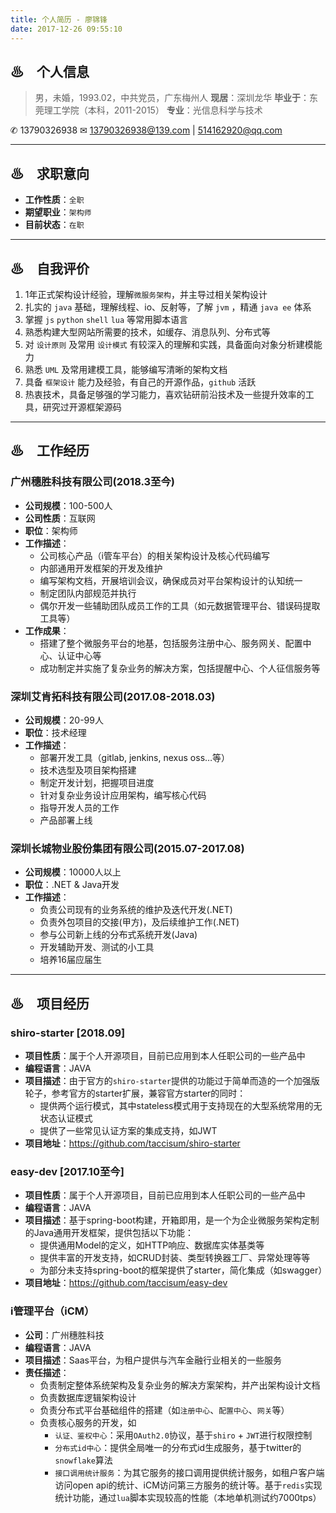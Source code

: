 ```yaml
---
title: 个人简历 - 廖锦锋
date: 2017-12-26 09:55:10
---
```


## ♨　个人信息

> 男，未婚，1993.02，中共党员，广东梅州人
> **现居**：深圳龙华
> **毕业于**：东莞理工学院（本科，2011-2015）
> **专业**：光信息科学与技术

 ✆ 13790326938
 ✉ 13790326938@139.com | 514162920@qq.com

---

## ♨　求职意向

- **工作性质**：`全职`
- **期望职业**：`架构师`
- **目前状态**：`在职`

---

## ♨　自我评价

1. 1年正式架构设计经验，理解`微服务架构`，并主导过相关架构设计
2. 扎实的 `java` 基础，理解线程、io、反射等，了解 `jvm` ，精通 `java ee` 体系
3. 掌握 `js` `python` `shell` `lua` 等常用脚本语言
4. 熟悉构建大型网站所需要的技术，如缓存、消息队列、分布式等
5. 对 `设计原则` 及常用 `设计模式` 有较深入的理解和实践，具备面向对象分析建模能力
6. 熟悉 `UML` 及常用建模工具，能够编写清晰的架构文档
7. 具备 `框架设计` 能力及经验，有自己的开源作品，`github` 活跃
8. 热衷技术，具备足够强的学习能力，喜欢钻研前沿技术及一些提升效率的工具，研究过开源框架源码 

---

## ♨　工作经历

### 广州穗胜科技有限公司(2018.3至今)
- **公司规模**：100-500人
- **公司性质**：互联网
- **职位**：架构师
- **工作描述**：
    + 公司核心产品（i管车平台）的相关架构设计及核心代码编写
    + 内部通用开发框架的开发及维护
    + 编写架构文档，开展培训会议，确保成员对平台架构设计的认知统一
    + 制定团队内部规范并执行
    + 偶尔开发一些辅助团队成员工作的工具（如元数据管理平台、错误码提取工具等）
- **工作成果**：
    + 搭建了整个微服务平台的地基，包括服务注册中心、服务网关、配置中心、认证中心等
    + 成功制定并实施了复杂业务的解决方案，包括提醒中心、个人征信服务等

### 深圳艾肯拓科技有限公司(2017.08-2018.03)
- **公司规模**：20-99人
- **职位**：技术经理
- **工作描述**：
    + 部署开发工具（gitlab, jenkins, nexus oss…等）
    + 技术选型及项目架构搭建
    + 制定开发计划，把握项目进度
    + 针对复杂业务设计应用架构，编写核心代码
    + 指导开发人员的工作
    + 产品部署上线

### 深圳长城物业股份集团有限公司(2015.07-2017.08)
- **公司规模**：10000人以上
- **职位**：.NET & Java开发
- **工作描述**：
    + 负责公司现有的业务系统的维护及迭代开发(.NET)
    + 负责外包项目的交接(甲方)，及后续维护工作(.NET)
    + 参与公司新上线的分布式系统开发(Java)
    + 开发辅助开发、测试的小工具
    + 培养16届应届生

---

## ♨　项目经历
### shiro-starter [2018.09]
- **项目性质**：属于个人开源项目，目前已应用到本人任职公司的一些产品中
- **编程语言**：JAVA
- **项目描述**：由于官方的`shiro-starter`提供的功能过于简单而造的一个加强版轮子，参考官方的starter扩展，兼容官方starter的同时：
    - 提供两个运行模式，其中stateless模式用于支持现在的大型系统常用的无状态认证模式
    - 提供了一些常见认证方案的集成支持，如JWT
- **项目地址**：https://github.com/taccisum/shiro-starter


### easy-dev [2017.10至今]
- **项目性质**：属于个人开源项目，目前已应用到本人任职公司的一些产品中
- **编程语言**：JAVA
- **项目描述**：基于spring-boot构建，开箱即用，是一个为企业微服务架构定制的Java通用开发框架，提供包括以下功能：
    - 提供通用Model的定义，如HTTP响应、数据库实体基类等
    - 提供丰富的开发支持，如CRUD封装、类型转换器工厂、异常处理等等
    - 为部分未支持spring-boot的框架提供了starter，简化集成（如swagger）
- **项目地址**：https://github.com/taccisum/easy-dev

### i管理平台（iCM）
- **公司**：广州穗胜科技
- **编程语言**：JAVA
- **项目描述**：Saas平台，为租户提供与汽车金融行业相关的一些服务
- **责任描述**：
    - 负责制定整体系统架构及复杂业务的解决方案架构，并产出架构设计文档
    - 负责数据库逻辑架构设计
    - 负责分布式平台基础组件的搭建（如`注册中心`、`配置中心`、`网关`等）
    - 负责核心服务的开发，如
        - `认证、鉴权中心`：采用`OAuth2.0`协议，基于`shiro` + `JWT`进行权限控制
        - `分布式id中心`：提供全局唯一的分布式id生成服务，基于twitter的`snowflake`算法
        - `接口调用统计服务`：为其它服务的接口调用提供统计服务，如租户客户端访问open api的统计、iCM访问第三方服务的统计等。基于`redis`实现统计功能，通过`lua`脚本实现较高的性能（本地单机测试约7000tps）
